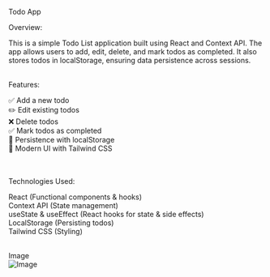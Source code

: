 Todo App


Overview:<br>

This is a simple Todo List application built using React and Context API. The app allows users to add, edit, delete, and mark todos as completed. It also stores todos in localStorage, ensuring data persistence across sessions.<br><br>


Features:<br>

✅ Add a new todo<br>
✏️ Edit existing todos<br>
❌ Delete todos<br>
✅ Mark todos as completed<br>
🔄 Persistence with localStorage<br>
🎨 Modern UI with Tailwind CSS<br>
<br><br>


Technologies Used:<br>

React (Functional components & hooks)<br>
Context API (State management)<br>
useState & useEffect (React hooks for state & side effects)<br>
LocalStorage (Persisting todos)<br>
Tailwind CSS (Styling)<br><br>

Image<br>
![Image](https://github.com/user-attachments/assets/fa8e2e08-b9db-452d-9f76-7f5803eea648)
